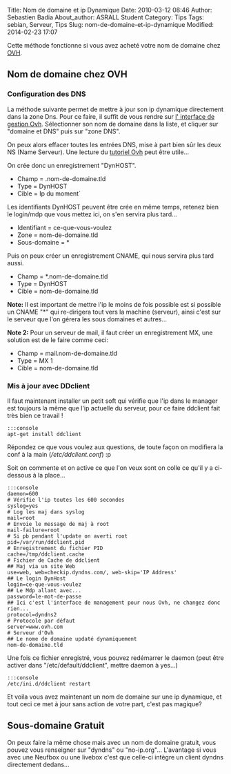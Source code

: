 Title: Nom de domaine et ip Dynamique
Date: 2010-03-12 08:46
Author: Sebastien Badia
About_author: ASRALL Student
Category: Tips
Tags: sebian, Serveur, Tips
Slug: nom-de-domaine-et-ip-dynamique
Modified: 2014-02-23 17:07

Cette méthode fonctionne si vous avez acheté votre nom de domaine chez [OVH](https://www.ovh.com/fr/).

## Nom de domaine chez OVH

### Configuration des DNS

La méthode suivante permet de mettre à jour son ip dynamique directement dans la zone Dns. Pour ce faire, il suffit de vous rendre sur [l' interface de gestion Ovh](https://www.ovh.com/managerv3/). Sélectionner son nom de domaine dans la liste, et cliquer sur "domaine et DNS" puis sur "zone DNS".

On peux alors effacer toutes les entrées DNS, mise à part bien sûr les deux NS (Name Serveur). Une lecture du [tutoriel Ovh](http://guides.ovh.com/DynDns/) peut être utile...

On crée donc un enregistrement "DynHOST".

* Champ = .nom-de-domaine.tld
* Type = DynHOST
* Cible = Ip du moment`

Les identifiants DynHOST peuvent être crée en même temps, retenez bien le login/mdp que vous mettez ici, on s'en servira plus tard...

* Identifiant = ce-que-vous-voulez
* Zone = nom-de-domaine.tld
* Sous-domaine = *

Puis on peux créer un enregistrement CNAME, qui nous servira plus tard aussi.

* Champ = *.nom-de-domaine.tld
* Type = DynHOST
* Cible = nom-de-domaine.tld

**Note:** Il est important de mettre l'ip le moins de fois possible est si possible un CNAME "*" qui re-dirigera tout vers la machine (serveur), ainsi c'est sur le serveur que l'on gérera les sous domaines et autres...

**Note 2:** Pour un serveur de mail, il faut créer un enregistrement MX, une solution est de le faire comme ceci:

* Champ = mail.nom-de-domaine.tld
* Type = MX 1
* Cible = nom-de-domaine.tld

### Mis à jour avec DDclient

Il faut maintenant installer un petit soft qui vérifie que l'ip dans le manager est toujours la même que l'ip actuelle du serveur, pour ce faire ddclient fait très bien ce travail !

    :::console
    apt-get install ddclient

Répondez ce que vous voulez aux questions, de toute façon on modifiera la conf à la main (*/etc/ddclient.conf*) :p

Soit on commente et on active ce que l'on veux sont on colle ce qu'il y a ci-dessous à la place...

    :::console
    daemon=600
    # Vérifie l'ip toutes les 600 secondes
    syslog=yes
    # Log les maj dans syslog
    mail=root
    # Envoie le message de maj à root
    mail-failure=root
    # Si pb pendant l'update on averti root
    pid=/var/run/ddclient.pid
    # Enregistrement du fichier PID
    cache=/tmp/ddclient.cache
    # Fichier de Cache de ddclient
    ## Maj via un site Web
    use=web, web=checkip.dyndns.com/, web-skip='IP Address'
    ## Le login DynHost
    login=ce-que-vous-voulez
    ## Le Mdp allant avec...
    password=le-mot-de-passe
    ## Ici c'est l'interface de management pour nous Ovh, ne changez donc rien...
    protocol=dyndns2
    # Protocole par défaut
    server=www.ovh.com
    # Serveur d'Ovh
    ## Le nome de domaine updaté dynamiquement
    nom-de-domaine.tld

Une fois ce fichier enregistré, vous pouvez redémarrer le daemon (peut être activer dans "/etc/default/ddclient", mettre daemon à yes...)

    :::console
    /etc/ini.d/ddclient restart

Et voila vous avez maintenant un nom de domaine sur une ip dynamique, et tout ceci ce met à jour sans action de votre part, c'est pas magique?

## Sous-domaine Gratuit

On peux faire la même chose mais avec un nom de domaine gratuit, vous pouvez vous renseigner sur "dyndns" ou "no-ip.org"... L'avantage si vous avec une Neufbox ou une livebox c'est que celle-ci intègre un client dyndns directement dedans...
